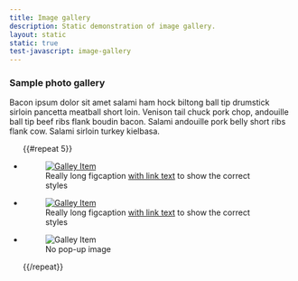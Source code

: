 ```yaml
---
title: Image gallery
description: Static demonstration of image gallery.
layout: static
static: true
test-javascript: image-gallery
---
```


<div class="c-image-gallery">
  <h3 class="c-image-gallery__title">Sample photo gallery</h3>
  
  <p>Bacon ipsum dolor sit amet salami ham hock biltong ball tip drumstick sirloin pancetta meatball short loin. Venison tail chuck pork chop, andouille ball tip beef ribs flank boudin bacon. Salami andouille pork belly short ribs flank cow. Salami sirloin turkey kielbasa.</p>

  <ul class="c-image-gallery__list has-four-columns">
    {{#repeat 5}}
    <li class="c-image-gallery__list-item">
      <figure class="c-image">
        <a class="c-image-gallery__list-link js-image-gallery-item" rel="gallery-1" href="https://via.placeholder.com/1106x830/" title="Image with longer figcaption">
          <img class="c-image-gallery__image-thumb" alt="Galley Item" src="https://via.placeholder.com/564x423/">
        </a>
        <figcaption class="c-image__caption">Really long figcaption <a href="#0">with link text</a> to show the correct styles</figcaption>
      </figure>
    </li>
    <li class="c-image-gallery__list-item">
      <figure class="c-image">
        <a class="c-image-gallery__list-link js-image-gallery-item" rel="gallery-1" href="https://via.placeholder.com/1106x830/" title="Image gallery caption/title that is really long. Image gallery caption/title that is really long. Image gallery caption/title that is really long. Image gallery caption/title that is really long. Image gallery caption/title that is really long. Image gallery caption/title that is really long. Image gallery caption/title that is really long. Image gallery caption/title that is really long.">
          <img class="c-image-gallery__image-thumb" alt="Galley Item" src="https://via.placeholder.com/564x423/">
        </a>
        <figcaption class="c-image__caption">Really long figcaption <a href="#0">with link text</a> to show the correct styles</figcaption>
      </figure>
    </li>
    <li class="c-image-gallery__list-item">
      <figure class="c-image">
        <img class="c-image-gallery__image-thumb" alt="Galley Item" src="https://via.placeholder.com/564x423/">
        <figcaption class="c-image__caption">No pop-up image</figcaption>
      </figure>
    </li>
    {{/repeat}}
  </ul>
</div>
